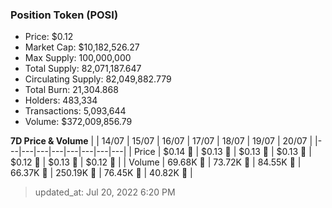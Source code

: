 
  ### Position Token (POSI)
  - Price: $0.12
  - Market Cap: $10,182,526.27
  - Max Supply: 100,000,000
  - Total Supply: 82,071,187.647
  - Circulating Supply: 82,049,882.779
  - Total Burn: 21,304.868
  - Holders: 483,334
  - Transactions: 5,093,644
  - Volume: $372,009,856.79

  **7D Price & Volume**
  | | 14&#x2F;07 | 15&#x2F;07 | 16&#x2F;07 | 17&#x2F;07 | 18&#x2F;07 | 19&#x2F;07 | 20&#x2F;07 |
  |---|---|---|---|---|---|---|---|
  | Price | $0.14 🚀 | $0.13 🔻 | $0.13 🚀 | $0.13 🔻 | $0.12 🔻 | $0.13 🚀 | $0.12 🔻 |
  | Volume | 69.68K 🔻 | 73.72K 🚀 | 84.55K 🚀 | 66.37K 🔻 | 250.19K 🚀 | 76.45K 🔻 | 40.82K 🔻 |

  > updated_at: Jul 20, 2022 6:20 PM
